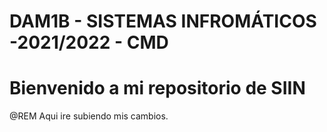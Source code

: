 # DAM1B - SISTEMAS  INFROMÁTICOS -2021/2022 - CMD
# Bienvenido a mi repositorio de SIIN
@REM Aqui ire subiendo mis cambios.